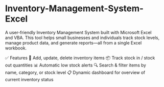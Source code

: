 # Inventory-Management-System-Excel
A user-friendly Inventory Management System built with Microsoft Excel and VBA.
This tool helps small businesses and individuals track stock levels, manage product data, and generate reports—all from a single Excel workbook.

✅ Features
🧾 Add, update, delete inventory items
📦 Track stock in / stock out quantities
📊 Automatic low stock alerts
🔍 Search & filter items by name, category, or stock level
📋 Dynamic dashboard for overview of current inventory status
